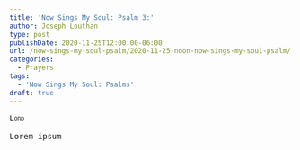 ```yaml
---
title: 'Now Sings My Soul: Psalm 3:'
author: Joseph Louthan
type: post
publishDate: 2020-11-25T12:00:00-06:00
url: /now-sings-my-soul-psalm/2020-11-25-noon-now-sings-my-soul-psalm/
categories:
  - Prayers
tags:
  - 'Now Sings My Soul: Psalms'
draft: true
---
```


<pre>
<div style="font-variant: small-caps;">Lord</div>
Lorem ipsum
</pre>
